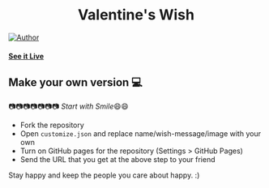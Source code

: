 <h1 align="center">
    Valentine's Wish
</h1>

[![Author](https://img.shields.io/badge/author-Shwetanshu-green)](https://github.com/711GHOST)


#### [See it Live](https://govindcodes.github.io/ValentineWish/)

## Make your own version :computer:

:camera::camera::camera::camera::camera::camera::camera:
*Start with Smile*:smile::smile:

* Fork the repository
* Open `customize.json` and replace name/wish-message/image with your own
* Turn on GitHub pages for the repository (Settings > GitHub Pages)
* Send the URL that you get at the above step to your friend


Stay happy and keep the people you care about happy. :)
